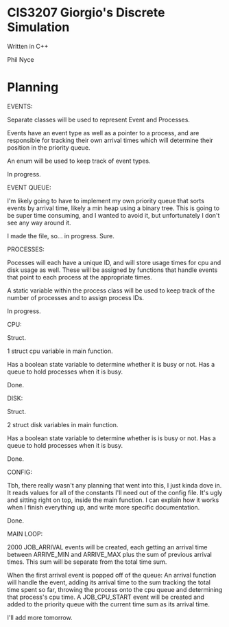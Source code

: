 # CIS3207 Giorgio's Discrete Simulation
  
  Written in C++
  
  Phil Nyce



# Planning

EVENTS:

  Separate classes will be used to represent Event and Processes.

  Events have an event type as well as a pointer to a process, and are responsible for tracking their own arrival times which will determine their position in the priority queue.

  An enum will be used to keep track of event types.
  
  In progress.
  
  
EVENT QUEUE:

  I'm likely going to have to implement my own priority queue that sorts events by arrival time, likely a min heap using a binary tree. This is going to be super time consuming, and I wanted to avoid it, but unfortunately I don't see any way around it.
  
  I made the file, so... in progress. Sure.


PROCESSES:

  Pocesses will each have a unique ID, and will store usage times for cpu and disk usage as well. These will be assigned by functions that handle events that point to each process at the appropriate times.

  A static variable within the process class will be used to keep track of the number of processes and to assign process IDs.
  
  In progress.


CPU:

  Struct.
  
  1 struct cpu variable in main function.
  
  Has a boolean state variable to determine whether it is busy or not. Has a queue to hold processes when it is busy.
  
  Done.
  
  
DISK:

  Struct.
  
  2 struct disk variables in main function.
  
  Has a boolean state variable to determine whether is is busy or not. Has a queue to hold processes when it is busy.
  
  Done.


CONFIG:

  Tbh, there really wasn't any planning that went into this, I just kinda dove in. It reads values for all of the constants I'll need out of the config file. It's ugly and sitting right on top, inside the main function. I can explain how it works when I finish everything up, and write more specific documentation.
  
  Done.
  

MAIN LOOP:

  2000 JOB_ARRIVAL events will be created, each getting an arrival time between ARRIVE_MIN and ARRIVE_MAX plus the sum of previous arrival times. This sum will be separate from the total time sum.

  When the first arrival event is popped off of the queue: An arrival function will handle the event, adding its arrival time to the sum tracking the total time spent so far, throwing the process onto the cpu queue and determining that process's cpu time. A JOB_CPU_START event will be created and added to the priority queue with the current time sum as its arrival time.
  
  I'll add more tomorrow.
